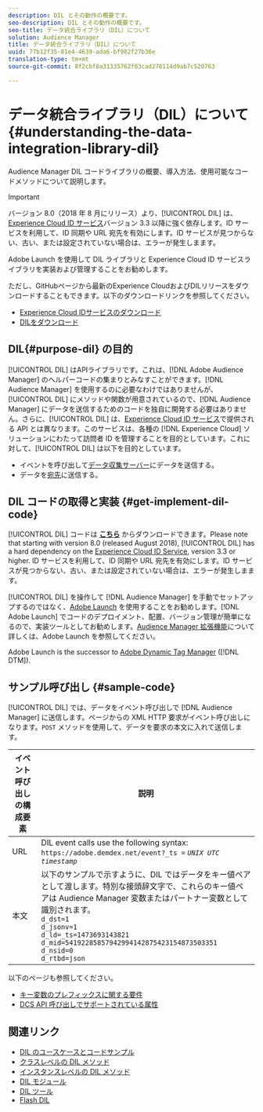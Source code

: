 ```yaml
---
description: DIL とその動作の概要です。
seo-description: DIL とその動作の概要です。
seo-title: データ統合ライブラリ（DIL）について
solution: Audience Manager
title: データ統合ライブラリ（DIL）について
uuid: 77b12f35-81e4-4639-ada6-bf982f27b36e
translation-type: tm+mt
source-git-commit: 8f2cbf8a31335762f03cad278114d9ab7c520763

---
```



# データ統合ライブラリ（DIL）について{#understanding-the-data-integration-library-dil}

Audience Manager DIL コードライブラリの概要、導入方法、使用可能なコードメソッドについて説明します。

>[!IMPORTANT]
>
>バージョン 8.0（2018 年 8 月にリリース）より、[!UICONTROL DIL] は、[Experience Cloud ID サービス](https://marketing.adobe.com/resources/help/en_US/mcvid/)バージョン 3.3 以降に強く依存します。ID サービスを利用して、ID 同期や URL 宛先を有効にします。ID サービスが見つからない、古い、または設定されていない場合は、エラーが発生しまます。
>
>Adobe Launch を使用して DIL ライブラリと Experience Cloud ID サービスライブラリを実装および管理することをお勧めします。

ただし、GitHubページから最新のExperience CloudおよびDILリリースをダウンロードすることもできます。以下のダウンロードリンクを参照してください。

* [Experience Cloud IDサービスのダウンロード](https://github.com/Adobe-Marketing-Cloud/id-service/releases)
* [DILをダウンロード](https://github.com/Adobe-Marketing-Cloud/dil/releases)

## DIL{#purpose-dil} の目的 

[!UICONTROL DIL] はAPIライブラリです。これは、[!DNL Adobe Audience Manager] のヘルパーコードの集まりとみなすことができます。[!DNL Audience Manager] を使用するのに必要なわけではありませんが、[!UICONTROL DIL] にメソッドや関数が用意されているので、[!DNL Audience Manager] にデータを送信するためのコードを独自に開発する必要はありません。さらに、[!UICONTROL DIL] は、[Experience Cloud ID サービス](https://marketing.adobe.com/resources/help/en_US/mcvid/)で提供される API とは異なります。このサービスは、各種の [!DNL Experience Cloud] ソリューションにわたって訪問者 ID を管理することを目的としています。これに対して、[!UICONTROL DIL] は以下を目的としています。

* イベントを呼び出して[データ収集サーバー](../reference/system-components/components-data-collection.md)にデータを送信する。
* データを[宛先](../features/destinations/destinations.md)に送信する。

## DIL コードの取得と実装 {#get-implement-dil-code}

[!UICONTROL DIL] コードは **[こちら](https://github.com/Adobe-Marketing-Cloud/dil/releases)** からダウンロードできます。Please note that starting with version 8.0 (released August 2018), [!UICONTROL DIL] has a hard dependency on the [Experience Cloud ID Service](https://marketing.adobe.com/resources/help/en_US/mcvid/), version 3.3 or higher. ID サービスを利用して、ID 同期や URL 宛先を有効にします。ID サービスが見つからない、古い、または設定されていない場合は、エラーが発生しまます。

[!UICONTROL DIL] を操作して [!DNL Audience Manager] を手動でセットアップするのではなく、[Adobe Launch](https://docs.adobelaunch.com/) を使用することをお勧めします。[!DNL Adobe Launch] でコードのデプロイメント、配置、バージョン管理が簡単になるので、実装ツールとしてお勧めします。[Audience Manager 拡張機能](https://docs.adobelaunch.com/extension-reference/web/adobe-audience-manager-extension)について詳しくは、Adobe Launch を参照してください。

Adobe Launch is the successor to [Adobe Dynamic Tag Manager](https://marketing.adobe.com/resources/help/en_US/dtm/c_overview.html) ([!DNL DTM]).

## サンプル呼び出し {#sample-code}

[!UICONTROL DIL] では、データをイベント呼び出しで [!DNL Audience Manager] に送信します。ページからの XML HTTP 要求がイベント呼び出しになります。`POST` メソッドを使用して、データを要求の本文に入れて送信します。

| イベント呼び出しの構成要素 | 説明 |
|--- |--- |
| URL | DIL event calls use the following syntax: `https://adobe.demdex.net/event?_ts =` *`UNIX UTC timestamp`* |
| 本文 | 以下のサンプルで示すように、DIL ではデータをキー値ペアとして渡します。特別な接頭辞文字で、これらのキー値ペアは Audience Manager 変数またはパートナー変数として識別されます。<br>`d_dst=1`<br>`d_jsonv=1`<br>`d_ld=_ts=1473693143821`<br>`d_mid=54192285857942994142875423154873503351`<br>`d_nsid=0`<br>`d_rtbd=json`<br> |

以下のページも参照してください。
* [キー変数のプレフィックスに関する要件](../features/traits/trait-variable-prefixes.md)
* [DCS API 呼び出しでサポートされている属性](../api/dcs-intro/dcs-api-reference/dcs-keys.md)

## 関連リンク

* [DIL のユースケースとコードサンプル](/help/using/dil/dil-use-cases.md)
* [クラスレベルの DIL メソッド](/help/using/dil/dil-class-overview/dil-start.md)
* [インスタンスレベルの DIL メソッド](/help/using/dil/dil-instance-methods.md)
* [DIL モジュール](/help/using/dil/dil-modules.md)
* [DIL ツール](/help/using/dil/dil-tools.md)
* [Flash DIL](/help/using/dil/dil-flash.md)